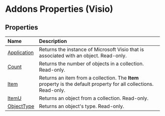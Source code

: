 
# Addons Properties (Visio)

## Properties



|**Name**|**Description**|
|:-----|:-----|
|[Application](9ff50b95-8ac5-407b-6c93-c5c805efb3ab.md)|Returns the instance of Microsoft Visio that is associated with an object. Read-only.|
|[Count](06a4d0b5-1ec9-afbc-0be7-b03fe48bd2f9.md)|Returns the number of objects in a collection. Read-only.|
|[Item](e076376a-d003-7250-2d14-a7ebe1568e75.md)|Returns an item from a collection. The  **Item** property is the default property for all collections. Read-only.|
|[ItemU](58f6f871-1224-4558-c2b4-c1ea4b1ed6a7.md)|Returns an object from a collection. Read-only.|
|[ObjectType](d5a0ed1c-d242-3cf3-de0e-419e76bf71b6.md)|Returns an object's type. Read-only.|
